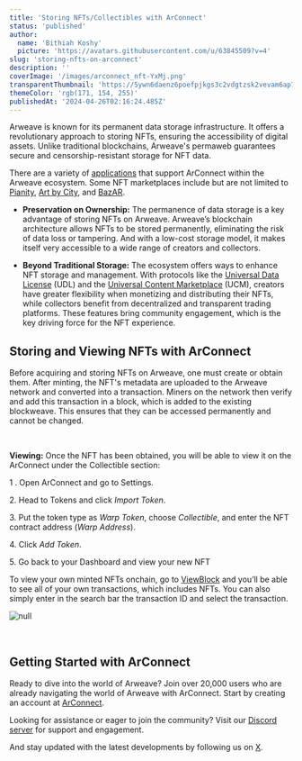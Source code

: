 ```yaml
---
title: 'Storing NFTs/Collectibles with ArConnect'
status: 'published'
author:
  name: 'Bithiah Koshy'
  picture: 'https://avatars.githubusercontent.com/u/63845509?v=4'
slug: 'storing-nfts-on-arconnect'
description: ''
coverImage: '/images/arconnect_nft-YxMj.png'
transparentThumbnail: 'https://5ywn6daenz6poefpjkgs3c2vdgtzsk2vevam6ap7mvc4443iwdfq.arweave.net/DylUl948pkZatGDUFFs1nZ4VWdUuwE5kXn3K07gJPzI'
themeColor: 'rgb(171, 154, 255)'
publishedAt: '2024-04-26T02:16:24.485Z'
---
```


Arweave is known for its permanent data storage infrastructure. It offers a revolutionary approach to storing NFTs, ensuring the accessibility of digital assets. Unlike traditional blockchains, Arweave's permaweb guarantees secure and censorship-resistant storage for NFT data. <br>

There are a variety of [applications](https://www.arconnect.io/apps) that support ArConnect within the Arweave ecosystem. Some NFT marketplaces include but are not limited to [Pianity](https://pianity.com/), [Art by City](https://artby.city/), and [BazAR](https://bazar.arweave.dev/).

- **Preservation on Ownership:** The permanence of data storage is a key advantage of storing NFTs on Arweave. Arweave’s blockchain architecture allows NFTs to be stored permanently, eliminating the risk of data loss or tampering. And with a low-cost storage model, it makes itself very accessible to a wide range of creators and collectors.

- **Beyond Traditional Storage:** The ecosystem offers ways to enhance NFT storage and management. With protocols like the [Universal Data License](https://mirror.xyz/0x64eA438bd2784F2C52a9095Ec0F6158f847182d9/AjNBmiD4A4Sw-ouV9YtCO6RCq0uXXcGwVJMB5cdfbhE) (UDL) and the [Universal Content Marketplace](https://ucm-wiki.g8way.io/#/en/main) (UCM), creators have greater flexibility when monetizing and distributing their NFTs, while collectors benefit from decentralized and transparent trading platforms. These features bring community engagement, which is the key driving force for the NFT experience.

## **Storing and Viewing NFTs with ArConnect**

Before acquiring and storing NFTs on Arweave, one must create or obtain them. After minting, the NFT's metadata are uploaded to the Arweave network and converted into a transaction. Miners on the network then verify and add this transaction in a block, which is added to the existing blockweave. This ensures that they can be accessed permanently and cannot be changed.<br>

<br>

**Viewing:** Once the NFT has been obtained, you will be able to view it on the ArConnect under the Collectible section:

1 . Open ArConnect and go to Settings.

2\. Head to Tokens and click *Import Token*.

3\. Put the token type as *Warp Token*, choose *Collectible*, and enter the NFT contract address (*Warp Address*).

4\. Click *Add Token*.

5\. Go back to your Dashboard and view your new NFT

To view your own minted NFTs onchain, go to [ViewBlock](https://viewblock.io/arweave) and you’ll be able to see all of your own transactions, which includes NFTs. You can also simply enter in the search bar the transaction ID and select the transaction.

![null](https://lh7-us.googleusercontent.com/j36k8Y-tw3nFmDMKa_iER4YQbgGxHiKPxQWOVXAHJdfiJi4jMcfPISnfOdXKOPHiaZIjZhcMuphgTQX2jXUZVVcX-MupSQLbQNN_Fh4dPZrl7au-mBMU0up1JGNMrKHHKSDIDCsrayqv_kk5NiHzCGo)<br>

<br>

## **Getting Started with ArConnect**

Ready to dive into the world of Arweave? Join over 20,000 users who are already navigating the world of Arweave with ArConnect. Start by creating an account at [ArConnect](https://arconnect.io/download?utm_source=ArConnect+Blog&utm_medium=Post&utm_campaign=Storing+nfts+on+arconnect?utm_id=Storing+nfts+on+arconnect?).

Looking for assistance or eager to join the community? Visit our [Discord server](https://discord.gg/sTkgHbkN) for support and engagement. <br>

And stay updated with the latest developments by following us on [X](https://twitter.com/arconnectio).

<br>

